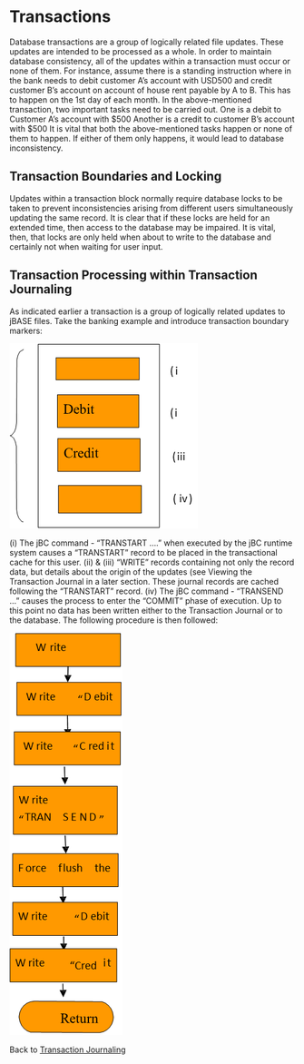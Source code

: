 # Transactions  

<PageHeader />

Database transactions are a group of logically related file updates. These updates are intended to be processed as a whole. In order to maintain database consistency, all of the updates within a transaction must occur or none of them.
For instance, assume there is a standing instruction where in the bank needs to debit customer A’s account with USD500 and credit customer B’s account on account of house rent payable by A to B. This has to happen on the 1st day of each month. In the above-mentioned transaction, two important tasks need to be carried out.
One is a debit to Customer A’s account with $500 Another is a credit to customer B’s account with $500
It is vital that both the above-mentioned tasks happen or none of them to happen. If either of them only happens, it would lead to database inconsistency.

## Transaction Boundaries and Locking

Updates within a transaction block normally require database locks to be taken to prevent inconsistencies arising from different users simultaneously updating the same record. It is clear that if these locks are held for an extended time, then access to the database may be impaired. It is vital, then, that locks are only held when about to write to the database and certainly not when waiting for user input.  

## Transaction Processing within Transaction Journaling  

As indicated earlier a transaction is a group of logically related updates to jBASE files. Take the banking example and introduce transaction boundary markers:

![Picture11](./Picture11.png)

(i) The jBC command - “TRANSTART ….” when executed by the jBC runtime system causes a “TRANSTART” record to be placed in the transactional cache for this user.
(ii) & (iii) “WRITE” records containing not only the record data, but details about the origin of the updates (see Viewing the Transaction Journal in a later section. These journal records are cached following the “TRANSTART” record.
(iv) The jBC command - “TRANSEND …” causes the process to enter the “COMMIT” phase of execution. Up to this point no data has been written either to the Transaction Journal or to the database. The following procedure is then followed:

![Picture12](./Picture12.png)

Back to [Transaction Journaling](./../README.md)

<PageFooter />
